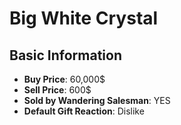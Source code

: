# Big White Crystal

## Basic Information

- **Buy Price**: 60,000$
- **Sell Price**: 600$
- **Sold by Wandering Salesman**: YES
- **Default Gift Reaction**: Dislike